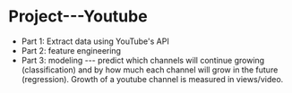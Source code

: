 # Project---Youtube

- Part 1: Extract data using YouTube's API
- Part 2: feature engineering
- Part 3: modeling --- predict which channels will continue growing (classification) and by how much each channel will grow in the future (regression). Growth of a youtube channel is measured in views/video.


